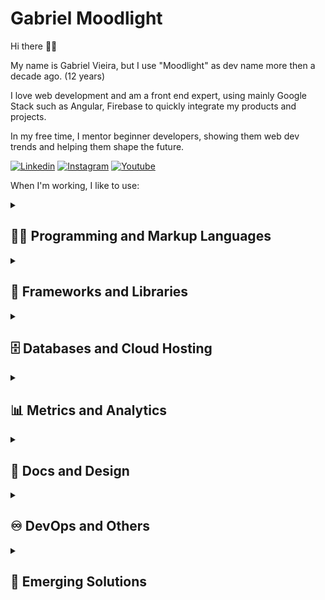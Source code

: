 # Gabriel Moodlight

Hi there 👋🏻

My name is Gabriel Vieira, but I use "Moodlight" as dev name more then a decade ago. (12 years)

I love web development and am a front end expert, using mainly Google Stack such as Angular, Firebase to quickly integrate my products and projects.

In my free time, I mentor beginner developers, showing them web dev trends and helping them shape the future.

<a href="https://www.linkedin.com/comm/mynetwork/discovery-see-all?usecase=PEOPLE_FOLLOWS&followMember=gabrielmoodlight"><img alt="Linkedin" src="https://img.shields.io/badge/LinkedIn-blue?style=for-the-badge&logoColor=white"></a>
<a href="https://www.instagram.com/gabrielmoodlight/"><img alt="Instagram" src="https://img.shields.io/badge/Instagram-E1306C?style=for-the-badge&logoColor=white"></a>
<a href="https://www.youtube.com/@GabrielMoodlight"><img alt="Youtube" src="https://img.shields.io/badge/youtube-FF0000?style=for-the-badge&logoColor=white"></a>

When I'm working, I like to use:
<details>
<summary><h2>👨‍💻 Programming and Markup Languages</h2></summary>
  <p>
      <a href="https://github.com/search?q=user%3gabrielmoodlight+language%3Abash"><img alt="Bash" src="https://img.shields.io/badge/Bash-121011.svg?style=for-the-badge&logo=gnu-bash&logoColor=white"></a>
            <a href="https://github.com/search?q=user%3gabrielmoodlight+language%3Abash"><img alt="Bash" src="https://img.shields.io/badge/Hyper-000000?style=for-the-badge&logo=hyper&logoColor=white"></a>
      <a href="https://github.com/search?q=user%3gabrielmoodlight+language%3Amarkdown"><img alt="Markdown" src="https://img.shields.io/badge/Markdown-000000.svg?style=for-the-badge&logo=markdown&logoColor=white"></a>
      <a href="https://github.com/search?q=user%3gabrielmoodlight+language%3Asvg"><img alt="SVG+XML" src="https://img.shields.io/badge/SVG%2BXML-e0982c.svg?style=for-the-badge&logo=svg&logoColor=white"></a>
      <a href="https://github.com/search?q=user%3gabrielmoodlight+language%3Ahtml"><img alt="HTML" src="https://img.shields.io/badge/HTML-E34F26.svg?style=for-the-badge&logo=html5&logoColor=white"></a>
      <a href="https://github.com/search?q=user%3gabrielmoodlight+language%3Acss"><img alt="CSS" src="https://img.shields.io/badge/CSS-1572B6.svg?style=for-the-badge&logo=css3&logoColor=white"></a>
      <a href="https://github.com/search?q=user%3gabrielmoodlight+language%3Ags"><img alt="Google Apps Script" src="https://custom-icon-badges.demolab.com/badge/Google%20Apps%20Script-02569B.svg?style=for-the-badge&logo=gs&logoColor=white"></a>
      <a href="https://github.com/search?q=user%3gabrielmoodlight+language%3Ajavascript"><img alt="JavaScript" src="https://img.shields.io/badge/JavaScript-F7DF1E.svg?style=for-the-badge&logo=javascript&logoColor=black"></a>
      <a href="https://github.com/search?q=user%3gabrielmoodlight+language%3AtypeScript"><img alt="TypeScript" src="https://img.shields.io/badge/TypeScript-007ACC.svg?style=for-the-badge&logo=typescript&logoColor=white"></a>
        <a href="https://github.com/search?q=user%3gabrielmoodlight+language%3Ajavascript"><img alt="Node.js" src="https://img.shields.io/badge/Node.js-43853D.svg?style=for-the-badge&logo=node.js&logoColor=white"></a>
      <a href="https://github.com/search?q=user%3gabrielmoodlight+language%3Aphp"><img alt="PHP" src="https://img.shields.io/badge/PHP-777BB4.svg?style=for-the-badge&logo=php&logoColor=white"></a>
      <a href="https://github.com/search?q=user%3gabrielmoodlight+language%3Apython"><img alt="Python" src="https://img.shields.io/badge/Python-14354C.svg?style=for-the-badge&logo=python&logoColor=white"></a>
      <a href="https://github.com/search?q=user%3gabrielmoodlight+language%3Ajava"><img alt="Java" src="https://custom-icon-badges.demolab.com/badge/Java-white.svg?style=for-the-badge&logo=java&logoColor=red"></a>
      <a href="https://github.com/search?q=user%3gabrielmoodlight+language%3Alua"><img alt="Java" src="https://img.shields.io/badge/Lua-2C2D72?style=for-the-badge&logo=lua&logoColor=white"></a>
      <a href="https://github.com/search?q=user%3gabrielmoodlight+language%3Asql"><img alt="SQL" src="https://custom-icon-badges.demolab.com/badge/SQL-025E8C.svg?style=for-the-badge&logo=database&logoColor=white"></a>

  </p>
</details>

<details>
<summary><h2>🧰 Frameworks and Libraries</h2></summary>
<p>
      <a href="#"><img alt="Angular" src="https://img.shields.io/badge/Angular-DD0031?style=for-the-badge&logo=angular&logoColor=white"></a>
      <a href="#"><img alt="React" src="https://shields.io/badge/React-black?style=for-the-badge&logo=react"></a>
      <a href="#"><img alt="Nest.js" src="https://img.shields.io/badge/-NestJs-ea2845?style=for-the-badge&logo=nestjs&logoColor=white"></a>
      <a href="#"><img alt="Next.js" src="https://img.shields.io/badge/Next.js-black?style=for-the-badge&logo=nextdotjs&logoColor=white"></a>
      <a href="#"><img alt="Astro" src="https://img.shields.io/badge/Astro-0C1222?style=for-the-badge&logo=astro&logoColor=FDFDFE"></a>
      <a href="#"><img alt="Axios" src="https://img.shields.io/badge/axios-671ddf?&style=for-the-badge&logo=axios&logoColor=white"></a>
      <a href="#"><img alt="Babel" src="https://img.shields.io/badge/Babel-F9DC3E?style=for-the-badge&logo=babel&logoColor=white"></a>
      <a href="#"><img alt="Bootstrap" src="https://img.shields.io/badge/Bootstrap-7952B3.svg?style=for-the-badge&logo=bootstrap&logoColor=white"></a>
      <a href="#"><img alt="Material Design" src="https://img.shields.io/badge/Material%20Design-0081CB.svg?style=for-the-badge&logo=material-design&logoColor=white"></a>
      <a href="#"><img alt="Chart.js" src="https://img.shields.io/badge/Chart.js-FF6384?style=for-the-badge&logo=chartdotjs&logoColor=white"></a>
      <a href="#"><img alt="Three.js" src="https://img.shields.io/badge/ThreeJs-black?style=for-the-badge&logo=three.js&logoColor=white"></a>
      <a href="#"><img alt="GSAP" src="https://img.shields.io/badge/GSAP-93CF2B?style=for-the-badge&logo=greensock&logoColor=white"></a>
      <a href="#"><img alt="Framer" src="https://img.shields.io/badge/Framer-black?style=for-the-badge&logo=framer&logoColor=blue"></a>
      <a href="#"><img alt="Bun" src="https://img.shields.io/badge/bun-282a36?style=for-the-badge&logo=bun&logoColor=fbf0df"></a>
      <a href="#"><img alt="Electron" src="https://img.shields.io/badge/Electron-20232e.svg?style=for-the-badge&logo=electron&logoColor=white"></a>
      <a href="#"><img alt="Express.js" src="https://img.shields.io/badge/Express.js-404d59.svg?style=for-the-badge&logo=express&logoColor=white"></a>
      <a href="#"><img alt="DiscordJS" src="https://custom-icon-badges.demolab.com/badge/Discord.js-0d1620.svg?style=for-the-badge&logo=djs"></a>
  </p>
</details>

<details>
<summary><h2>🗄️ Databases and Cloud Hosting</h2></summary>
<p>
      <a href="#"><img alt="GitHub Pages" src="https://img.shields.io/badge/GitHub%20Pages-327FC7.svg?style=for-the-badge&logo=github&logoColor=white"></a>
      <a href="#"><img alt="Heroku" src="https://img.shields.io/badge/Heroku-430098.svg?style=for-the-badge&logo=heroku&logoColor=white"></a>
      <a href="#"><img alt="Vercel" src="https://img.shields.io/badge/Vercel-000000.svg?style=for-the-badge&logo=vercel&logoColor=white"></a>
      <a href="#"><img alt="MongoDB" src ="https://img.shields.io/badge/MongoDB-4ea94b.svg?style=for-the-badge&logo=mongodb&logoColor=white"></a>
      <a href="#"><img alt="Firebase" src="https://img.shields.io/badge/Firebase-DD2C00.svg?style=for-the-badge&logo=firebase"></a>
      <a href="#"><img alt="MySQL" src="https://img.shields.io/badge/MySQL-00f.svg?style=for-the-badge&logo=mysql&logoColor=white"></a>
      <a href="#"><img alt="SQL Server" src ="https://img.shields.io/badge/SQLite-07405e.svg?style=for-the-badge&logo=sqlite&logoColor=white"></a>

  </p>
</details>

<details>
<summary><h2>📊 Metrics and Analytics</h2></summary>
<p>
<a href="#"><img alt="Datadog" src="https://img.shields.io/badge/DATADOG-632CA6?style=for-the-badge&logo=datadog&logoColor=white"></a>
<a href="#"><img alt="Lighthouse" src="https://img.shields.io/badge/Lighthouse-F44B21?style=for-the-badge&logo=Lighthouse&logoColor=white"></a>
<a href="#"><img alt="Google Analytics" src="https://img.shields.io/badge/Google%20Analytics-E37400?style=for-the-badge&logo=google%20analytics&logoColor=white"></a>
<a href="#"><img alt="Kibana" src="https://img.shields.io/badge/Kibana-005571?style=for-the-badge&logo=Kibana&logoColor=white"></a>
<a href="#"><img alt="Sonarqube" src="https://img.shields.io/badge/Sonarqube-5190cf?style=for-the-badge&logo=sonarqube&logoColor=white"></a>
  </p>
</details>

<details>
<summary><h2>🎨 Docs and Design</h2></summary>
  <p>
    <a href="#"><img alt="Swagger" src="https://img.shields.io/badge/Swagger-85EA2D?style=for-the-badge&logo=Swagger&logoColor=black"></a>
    <a href="#"><img alt="Storybook" src="https://img.shields.io/badge/storybook-FF4785?style=for-the-badge&logo=storybook&logoColor=white"></a>
    <a href="#"><img alt="JSDoc" src="https://img.shields.io/badge/JSDoc-000?style=for-the-badge"></a>
    <a href="#"><img alt="TSDoc" src="https://img.shields.io/badge/TSDoc-000?style=for-the-badge"></a>
    <a href="#"><img alt="Confluence" src="https://img.shields.io/badge/Confluence-0052CC?style=for-the-badge"></a>
    <a href="#"><img alt="Figma" src="https://img.shields.io/badge/Figma-F24E1E?style=for-the-badge&logo=figma&logoColor=white"></a>
    <a href="#"><img alt="Photoshop" src="https://img.shields.io/badge/Adobe%20Photoshop-31A8FF?style=for-the-badge&logo=Adobe%20Photoshop&logoColor=black"></a>
    <a href="#"><img alt="Illustrator" src="https://img.shields.io/badge/Adobe%20Illustrator-FF9A00?style=for-the-badge&logo=adobe%20illustrator&logoColor=white"></a>
    <a href="#"><img alt="Adobe XD" src="https://img.shields.io/badge/Adobe%20XD-470137?style=for-the-badge&logo=Adobe%20XD&logoColor=#FF61F6"></a>
    <a href="#"><img alt="Blender" src="https://img.shields.io/badge/blender-%23F5792A.svg?style=for-the-badge&logo=blender&logoColor=white"></a>
    <a href="#"><img alt="Canva" src="https://img.shields.io/badge/Canva-%2300C4CC.svg?&style=for-the-badge&logo=Canva&logoColor=white"></a>
    <a href="#"><img alt="Miro" src="https://img.shields.io/badge/Miro-F7C922?style=for-the-badge&logo=Miro&logoColor=050036"></a>
    <a href="#"><img alt="Notion" src="https://img.shields.io/badge/Notion-000000?style=for-the-badge&logo=notion&logoColor=white"></a>
    <a href="#"><img alt="Obsidian" src="https://img.shields.io/badge/Obsidian-483699?style=for-the-badge&logo=Obsidian&logoColor=white"></a>
  </p>
</details>

<details>
<summary><h2>♾️ DevOps and Others</h2></summary>
  <p>
  <a href="#"><img alt="Docker" src="https://img.shields.io/badge/Docker-2CA5E0?style=for-the-badge&logo=docker&logoColor=white"></a>
    <a href="#"><img alt="Jenkins" src="https://img.shields.io/badge/Jenkins-D24939?style=for-the-badge&logo=Jenkins&logoColor=white"></a>
    <a href="#"><img alt="GitHub Actions" src="https://img.shields.io/badge/GitHub%20Actions-2671E5.svg?style=for-the-badge&logo=github%20actions&logoColor=white"></a>
    <a href="#"><img alt="Jira" src="https://img.shields.io/badge/Jira-0052CC?style=for-the-badge&logo=Jira&logoColor=white"></a>
    <a href="#"><img alt="Jira" src="https://img.shields.io/badge/Trello-0052CC?style=for-the-badge&logo=trello&logoColor=white"></a>
    <a href="https://github.com/search?q=user%3gabrielmoodlight+language%3Ascratch"><img alt="Scratch" src="https://img.shields.io/badge/Scratch-4D97FF.svg?style=for-the-badge&logo=scratch&logoColor=white"></a>
    <a href="#"><img alt="Wordpress" src="https://img.shields.io/badge/Wordpress-21759B?style=for-the-badge&logo=wordpress&logoColor=white"></a>
      <a href="#"><img alt="Wix Studio" src="https://img.shields.io/badge/Wix%20Studio-000?style=for-the-badge&logo=wix&logoColor=white"></a>
      <a href="#"><img alt="Codux" src="https://img.shields.io/badge/Codux-000?style=for-the-badge"></a>
  </p>
</details>

<details>
<summary><h2>🤯 Emerging Solutions</h2></summary>
  <p>
    <a href="#"><img alt="ChatGPT" src="https://img.shields.io/badge/ChatGPT-74aa9c?style=for-the-badge&logo=openai&logoColor=white"></a>
    <a href="#"><img alt="ChatGPT" src="https://img.shields.io/badge/Google%20Gemini-8E75B2?style=for-the-badge&logo=googlegemini&logoColor=white"></a>
    <a href="#"><img alt="ChatGPT" src="https://img.shields.io/badge/github%20copilot-000000?style=for-the-badge&logo=githubcopilot&logoColor=white"></a>
    <a href="#"><img alt="Blockchain" src="https://img.shields.io/badge/Blockchain-121D33?logo=blockchaindotcom&logoColor=fff&style=for-the-badge"></a>
  </p>
</details>